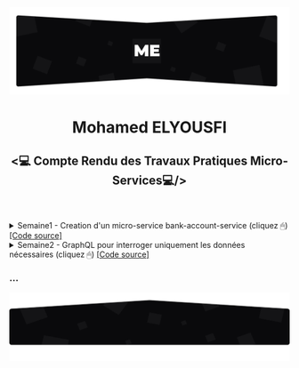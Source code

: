 <img src="./Semaine 1/Images/topo_readme.jpg"/>
<h1 align="center">Mohamed ELYOUSFI</h1>
<h2 align="center"><💻 Compte Rendu des Travaux Pratiques Micro-Services💻/></h2><br><br>

<details>
    <summary>Semaine1 - Creation d'un micro-service bank-account-service (cliquez  🖱) <a href="https://github.com/ElyousfiMohamed/Micro-Services-avec-Spring-Cloud/tree/master/Semaine%201/bank-account-service"> [Code source]</a></summary>
    <p>
        <h3>Entities</h3>
        <h5>- Entity BankAccount</h5>
        <img src="./Semaine 1/Images/Screenshot_1.png" width="700"/>
	<h5>- Enum AccountType</h5>
        <img src="./Semaine 1/Images/Screenshot_2.png" width="700"/>
	<h3>Repositories</h3>
        <h5>- BankAccount Repository</h5>
        <img src="./Semaine 1/Images/Screenshot_3.png" width="700"/>
  <h3>Dto</h3>
        <h5>- BankAccount Dto</h5>
        <img src="./Semaine 1/Images/Screenshot_4.png" width="700"/>
  <h3>Mapper</h3>
        <h5>- BankAccount Mapper</h5>
        <img src="./Semaine 1/Images/Screenshot_5.png" width="700"/>
        <img src="./Semaine 1/Images/Screenshot_6.png" width="700"/>
  <h3>Exception</h3>
        <h5>- BankAccountNotFound Exception</h5>
        <img src="./Semaine 1/Images/Screenshot_7.png" width="700"/>
	<h3>Services</h3>
	<h5>- Service BankAccount</h5>
        <img src="./Semaine 1/Images/Screenshot_8.png" width="700"/>
  <h5>- Implementation</h5>
        <img src="./Semaine 1/Images/Screenshot_9.png" width="700"/>
        <img src="./Semaine 1/Images/Screenshot_10.png" width="700"/>
	<h3>Controllers</h3>
        <h5>- BankAccount Controller</h5>
        <img src="./Semaine 1/Images/Screenshot_11.png" width="700"/>
	<h3>Insertion données de test</h3>
        <img src="./Semaine 1/Images/Screenshot_12.png" width="700"/>
	<img src="./Semaine 1/Images/Screenshot_19.png" width="700"/>
  <h3>Documentation Swagger</h3>
        <img src="./Semaine 1/Images/Screenshot_13.png" width="700"/>
	<h3>API (postman)</h3>
        <h5>- getAllBankAccounts</h5>
        <img src="./Semaine 1/Images/Screenshot_14.png" width="700"/>
        <h5>- getBankAccountById</h5>
        <img src="./Semaine 1/Images/Screenshot_15.png" width="700"/>
        <h5>- addBankAccount</h5>
        <img src="./Semaine 1/Images/Screenshot_18.png" width="700"/>
        <h5>- updateBankAccount</h5>
        <img src="./Semaine 1/Images/Screenshot_17.png" width="700"/>
        <h5>- deleteBankAccount</h5>
        <img src="./Semaine 1/Images/Screenshot_16.png" width="700"/>
    </p>
</details>

<details>
    <summary>Semaine2 - GraphQL pour interroger uniquement les données nécessaires (cliquez  🖱) <a href="https://github.com/ElyousfiMohamed/Micro-Services-avec-Spring-Cloud/tree/master/Semaine%202/bank-account-service"> [Code source]</a></summary>
    <p>
        <h3>Type BankAccount</h3>
        <img src="./Semaine 2/Images/Screenshot_3.png" width="700"/>
	<h3>Queries (GET)</h3>
        <img src="./Semaine 2/Images/Screenshot_1.png" width="700"/>
	<h3>Mutations (POST/PUT/DELETE)</h3>
        <img src="./Semaine 2/Images/Screenshot_2.png" width="700"/>
	<h3>Controlleur GraphQL</h3>
	<h5>- Queries</h5>
        <img src="./Semaine 2/Images/Screenshot_4.png" width="700"/>
	<h5>- Mutations</h5>
        <img src="./Semaine 2/Images/Screenshot_5.png" width="700"/>
	<h3>Tests</h3>
	<img src="./Semaine 2/Images/Screenshot_18.png" width="700"/>
	<img src="./Semaine 2/Images/Screenshot_19.png" width="700"/>
	<h3>OneToMany/ManyToOne => Custumer et BankAccount </h3>
	<h5>- Entity Customer</h5>
	<img src="./Semaine 2/Images/Screenshot_20.png" width="700"/>
	<h5>- Entity BankAccount</h5>
	<img src="./Semaine 2/Images/Screenshot_21.png" width="700"/>
	<h5>- REST Controller</h5>
	<img src="./Semaine 2/Images/Screenshot_6.png" width="700"/>
	<h5>- GraphQL Controller</h5>
	<img src="./Semaine 2/Images/Screenshot_7.png" width="700"/>
	<h5>- Interface Customer Service</h5>
	<img src="./Semaine 2/Images/Screenshot_9.png" width="700"/>
	<h5>- Implementation</h5>
	<img src="./Semaine 2/Images/Screenshot_10.png" width="700"/>
	<img src="./Semaine 2/Images/Screenshot_11.png" width="700"/>
	<h5>- CustomerNotFoundException</h5>
	<img src="./Semaine 2/Images/Screenshot_12.png" width="700"/>
	<h3>M-a-j Queries et Mutations</h3>
	<img src="./Semaine 2/Images/Screenshot_22.png" width="700"/>
	<h3>Type Customer</h3>
        <img src="./Semaine 2/Images/Screenshot_23.png" width="700"/>
	<h3>Tests</h3>
	<img src="./Semaine 2/Images/Screenshot_13.png" width="700"/>
	<img src="./Semaine 2/Images/Screenshot_14.png" width="700"/>
	<img src="./Semaine 2/Images/Screenshot_16.png" width="700"/>
	<img src="./Semaine 2/Images/Screenshot_17.png" width="700"/>
    </p>
</details>
<h3>...</h3>
<img src="./Semaine 1/Images/rodape_readme.jpg" alt="Art for footer readme.md" />
